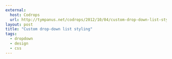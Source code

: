 ```yaml
---
external: 
  host: Codrops
  url: http://tympanus.net/codrops/2012/10/04/custom-drop-down-list-styling/
layout: post
title: "Custom drop-down list styling"
tags:
  - dropdown
  - design
  - css
---
```

